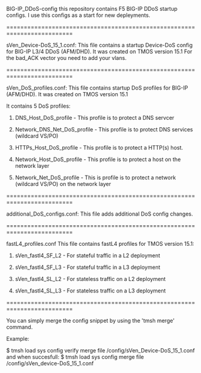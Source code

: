 BIG-IP_DDoS-config
this repository contains F5 BIG-IP DDoS startup configs. 
I use this configs as a start for new depleyments.

=========================================================================

sVen_Device-DoS_15_1.conf: 
This file contains a startup Device-DoS config for BIG-IP L3/4 DDoS (AFM/DHD).
It was created on TMOS version 15.1
For the bad_ACK vector you need to add your vlans.

=========================================================================

sVen_DoS_profiles.conf:
This file contains startup DoS profiles for BIG-IP (AFM/DHD). 
It was created on TMOS version 15.1

It contains 5 DoS profiles:

1) DNS_Host_DoS_profile - This profile is to protect a DNS servcer

2) Network_DNS_Net_DoS_profile - This profile is to protect DNS services (wildcard VS/PO)

3) HTTPs_Host_DoS_profile - This profile is to protect a HTTP(s) host.

4) Network_Host_DoS_profile - This profile is to protect a host on the network layer

5) Network_Net_DoS_profile - This is profile is to protect a network (wildcard VS/PO) on the network layer

=========================================================================

additional_DoS_configs.conf:
This file adds additional DoS config changes.

=========================================================================

fastL4_profiles.conf
This file contains fastL4 profiles for TMOS version 15.1:

1) sVen_fastl4_SF_L2 - For stateful traffic in a L2 deployment

2) sVen_fastl4_SF_L3 - For stateful traffic in a L3 deployment

3) sVen_fastl4_SL_L2 - For stateless traffic on a L2 deployment

4) sVen_fastl4_SL_L3 - For stateless traffic on a L3 deployment

=========================================================================

You can simply merge the config snippet by using the 'tmsh merge' command.

Example: 

$ tmsh load sys config verify merge file /config/sVen_Device-DoS_15_1.conf
and when succesfull: 
$ tmsh load sys config merge file /config/sVen_device-DoS_15_1.conf




